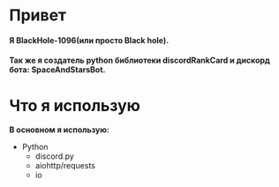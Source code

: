 # Привет
#### Я BlackHole-1096(или просто Black hole).
#### Так же я создатель python библиотеки discordRankCard и дискорд бота: SpaceAndStarsBot.
# Что я использую
**В основном я использую:**
- Python
  - discord.py
  - aiohttp/requests
  - io
